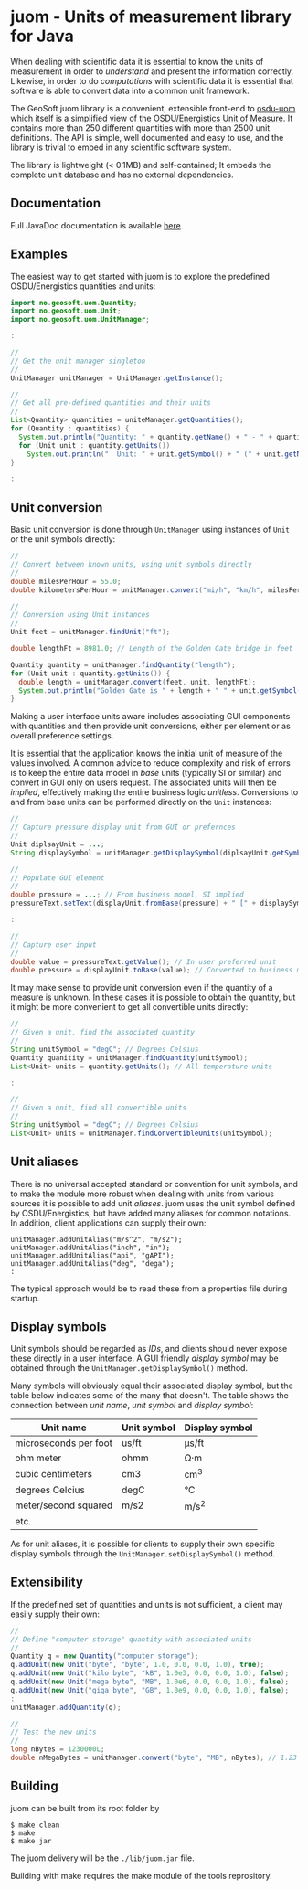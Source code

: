# juom - Units of measurement library for Java

When dealing with scientific data it is essential to know the units of
measurement in order to _understand_ and present the information correctly.
Likewise, in order to do _computations_ with scientific data it is essential
that software is able to convert data into a common unit framework.

The GeoSoft juom library is a convenient, extensible front-end to
[osdu-uom](https://github.com/geosoft-as/osdu-uom) which itself is a simplified view of the
[OSDU/Energistics Unit of Measure](https://energistics.org/energisticsr-consortium-publishes-new-version-its-unit-measure-standard).
It contains more than
250 different quantities with more than
2500 unit definitions.
The API is simple, well documented and easy to use, and the library is trivial
to embed in any scientific software system.

The library is lightweight (&lt; 0.1MB) and self-contained; It embeds the complete
unit database and has no external dependencies.



## Documentation

Full JavaDoc documentation is available [here](https://htmlpreview.github.io/?https://raw.githubusercontent.com/geosoft-as/osdu-uom/main/java/docs/index.html).



## Examples

The easiest way to get started with juom is to explore the predefined
OSDU/Energistics quantities and units:

```java
import no.geosoft.uom.Quantity;
import no.geosoft.uom.Unit;
import no.geosoft.uom.UnitManager;

:

//
// Get the unit manager singleton
//
UnitManager unitManager = UnitManager.getInstance();

//
// Get all pre-defined quantities and their units
//
List<Quantity> quantities = uniteManager.getQuantities();
for (Quantity : quantities) {
  System.out.println("Quantity: " + quantity.getName() + " - " + quantity.getDescription();
  for (Unit unit : quantity.getUnits())
    System.out.println("  Unit: " + unit.getSymbol() + " (" + unit.getName() + ")";
}

:
```


## Unit conversion

Basic unit conversion is done through `UnitManager`
using instances of `Unit` or the unit symbols directly:

```java
//
// Convert between known units, using unit symbols directly
//
double milesPerHour = 55.0;
double kilometersPerHour = unitManager.convert("mi/h", "km/h", milesPerHour);

//
// Conversion using Unit instances
//
Unit feet = unitManager.findUnit("ft");

double lengthFt = 8981.0; // Length of the Golden Gate bridge in feet

Quantity quantity = unitManager.findQuantity("length");
for (Unit unit : quantity.getUnits()) {
  double length = unitManager.convert(feet, unit, lengthFt);
  System.out.println("Golden Gate is " + length + " " + unit.getSymbol());
}
```

Making a user interface units aware includes associating
GUI components with quantities and then provide unit conversions,
either per element or as overall preference settings.

It is essential that the application knows the initial unit of measure
of the values involved. A common advice to reduce complexity and risk of errors
is to keep the entire data model in _base_ units (typically SI or similar)
and convert in GUI only on users request. The associated units will then
be _implied_, effectively making the entire business logic _unitless_.
Conversions to and from base units can be performed directly on the `Unit` instances:

```java
//
// Capture pressure display unit from GUI or prefernces
//
Unit diplsayUnit = ...;
String displaySymbol = unitManager.getDisplaySymbol(diplsayUnit.getSymbol());

//
// Populate GUI element
//
double pressure = ...; // From business model, SI implied
pressureText.setText(displayUnit.fromBase(pressure) + " [" + displaySymbol + "]");

:

//
// Capture user input
//
double value = pressureText.getValue(); // In user preferred unit
double pressure = displayUnit.toBase(value); // Converted to business model unit (SI)
```


It may make sense to provide unit conversion even if the quantity of a measure
is unknown. In these cases it is possible to obtain the quantity, but it might
be more convenient to get all convertible units directly:

```java
//
// Given a unit, find the associated quantity
//
String unitSymbol = "degC"; // Degrees Celsius
Quantity quanitity = unitManager.findQuantity(unitSymbol);
List<Unit> units = quantity.getUnits(); // All temperature units

:

//
// Given a unit, find all convertible units
//
String unitSymbol = "degC"; // Degrees Celsius
List<Unit> units = unitManager.findConvertibleUnits(unitSymbol);
```



## Unit aliases

There is no universal accepted standard or convention for unit symbols, and
to make the module more robust when dealing with units from various sources
it is possible to add unit _aliases_. juom uses the unit symbol defined
by OSDU/Energistics, but have added many aliases for common notations.
In addition, client applications can supply their own:

```
unitManager.addUnitAlias("m/s^2", "m/s2");
unitManager.addUnitAlias("inch", "in");
unitManager.addUnitAlias("api", "gAPI");
unitManager.addUnitAlias("deg", "dega");
:
```


The typical approach would be to read these from a properties file during startup.



## Display symbols

Unit symbols should be regarded as _IDs_, and clients
should never expose these directly in a user interface.
A GUI friendly _display symbol_ may be obtained through
the `UnitManager.getDisplaySymbol()` method.

Many symbols will obviously equal their associated display symbol,
but the table below indicates some of the many that doesn't.
The table shows the connection between _unit name_,
_unit symbol_ and _display symbol_:


| Unit name             | Unit symbol | Display symbol   |
|-----------------------|-------------|------------------|
| microseconds per foot | us/ft       | &#181;s/ft       |
| ohm meter             | ohmm        | &#8486;&middot;m |
| cubic centimeters     | cm3         | cm<sup>3</sup>   |
| degrees Celcius       | degC        | &deg;C           |
| meter/second squared  | m/s2        | m/s<sup>2</sup>  |
| etc.                  |             |                  |


As for unit aliases, it is possible for clients to supply their own
specific display symbols through the `UnitManager.setDisplaySymbol()` method.



## Extensibility

If the predefined set of quantities and units is not sufficient, a client may
easily supply their own:

```java
//
// Define "computer storage" quantity with associated units
//
Quantity q = new Quantity("computer storage");
q.addUnit(new Unit("byte", "byte", 1.0, 0.0, 0.0, 1.0), true);
q.addUnit(new Unit("kilo byte", "kB", 1.0e3, 0.0, 0.0, 1.0), false);
q.addUnit(new Unit("mega byte", "MB", 1.0e6, 0.0, 0.0, 1.0), false);
q.addUnit(new Unit("giga byte", "GB", 1.0e9, 0.0, 0.0, 1.0), false);
:
unitManager.addQuantity(q);

//
// Test the new units
//
long nBytes = 1230000L;
double nMegaBytes = unitManager.convert("byte", "MB", nBytes); // 1.23
```



## Building

juom can be built from its root folder by

```
$ make clean
$ make
$ make jar
```

The juom delivery will be the `./lib/juom.jar` file.

Building with make requires the make module of the tools reprository.


